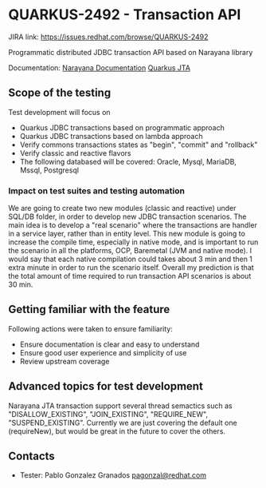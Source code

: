 # QUARKUS-2492 - Transaction API

JIRA link: https://issues.redhat.com/browse/QUARKUS-2492

Programmatic distributed JDBC transaction API based on Narayana library

Documentation:
[Narayana Documentation](https://www.narayana.io/)
[Quarkus JTA](https://quarkus.io/guides/transaction#programmatic-approach)

## Scope of the testing
Test development will focus on
- Quarkus JDBC transactions based on programmatic approach
- Quarkus JDBC transactions based on lambda approach
- Verify commons transactions states as "begin", "commit" and "rollback"
- Verify classic and reactive flavors
- The following databased will be covered: Oracle, Mysql, MariaDB, Mssql, Postgresql

### Impact on test suites and testing automation
We are going to create two new modules (classic and reactive) under SQL/DB folder, in order to develop new JDBC transaction scenarios. 
The main idea is to develop a "real scenario" where the transactions are handler in a service layer, rather than in entity level. 
This new module is going to increase the compile time, especially in native mode, and is important to run the scenario in 
all the platforms, OCP, Baremetal (JVM and native mode). I would say that each native compilation could takes about 3 min and then 
1 extra minute in order to run the scenario itself. Overall my prediction is that the total amount of time required to run 
transaction API scenarios is about 30 min.

## Getting familiar with the feature

Following actions were taken to ensure familiarity:
- Ensure documentation is clear and easy to understand
- Ensure good user experience and simplicity of use
- Review upstream coverage

## Advanced topics for test development

Narayana JTA transaction support several thread semactics such as "DISALLOW_EXISTING", "JOIN_EXISTING", "REQUIRE_NEW", "SUSPEND_EXISTING". Currently we are just covering the default one (requireNew), but would be great in the future to cover the others. 

## Contacts

* Tester: Pablo Gonzalez Granados <pagonzal@redhat.com>